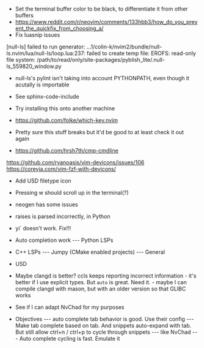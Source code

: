 - Set the terminal buffer color to be black, to differentiate it from other buffers
- https://www.reddit.com/r/neovim/comments/133hbb3/how_do_you_prevent_the_quickfix_from_choosing_a/
- Fix luasnip issues

[null-ls] failed to run generator: ...1/colin-k/nvim2/bundle/null-ls.nvim/lua/null-ls/loop.lua:237: failed to create temp file: EROFS: read-only file system: /path/to/read/only/site-packages/pyblish_lite/.null-ls_559820_window.py

- null-ls's pylint isn't taking into account PYTHONPATH, even though it acutally is importable
 - See sphinx-code-include

- Try installing this onto another machine
- https://github.com/folke/which-key.nvim

- Pretty sure this stuff breaks but it'd be good to at least check it out again
 - https://github.com/hrsh7th/cmp-cmdline

https://github.com/ryanoasis/vim-devicons/issues/106
https://coreyja.com/vim-fzf-with-devicons/

- Add USD filetype icon



- Pressing w should scroll up in the terminal(?)
- neogen has some issues
 - raises is parsed incorrectly, in Python

- yi` doesn't work. Fix!!!

- Auto completion work
 --- Python LSPs
 - C++ LSPs
  --- Jumpy (CMake enabled projects)
  --- General
  - USD
   - Maybe clangd is better? ccls keeps reporting incorrect information
    - it's better if I use explicit types. But ``auto`` is great. Need it.
    - maybe I can compile clangd with mason, but with an older version so that GLIBC works

- See if I can adapt NvChad for my purposes
 - Objectives
  --- auto complete tab behavior is good. Use their config
   --- Make tab complete based on tab. And snippets auto-expand with tab. But still allow ctrl+n / ctrl+p to cycle through snippets
    --- like NvChad
  --- Auto complete cycling is fast. Emulate it
